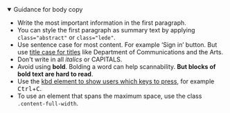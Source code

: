 <details open data-label="body-copy-guidance-accordion" aria-expanded="false">
  <summary>Guidance <span class="visuallyhidden">for body copy</span></summary>
  <div class="accordion-panel">
    <ul>
      <li>Write the most important information in the first paragraph.</li>
      <li>You can style the first paragraph as summary text by applying <code>class="abstract"</code> or <code>class="lede"</code>.</li>
      <li>Use sentence case for most content. For example &lsquo;Sign in&rsquo; button. But use <a href="http://content-style-guide.apps.staging.digital.gov.au/az-indexes/t.html#titles" rel="external">title case for titles</a> like Department of Communications and the Arts.</li>
      <li>Don&#39;t write in all <em>italics</em> or CAPITALS.</li>
      <li>Avoid using <strong>bold</strong>. Bolding a word can help scannability. <strong>But blocks of bold text are hard to read</strong>.</li>
      <li>Use the <a href="http://w3c.github.io/html/textlevel-semantics.html#the-kbd-element">kbd element to show users which keys to press</a>, for example <kbd>Ctrl</kbd>+<kbd>C</kbd>.</li>
      <li>To use an element that spans the maximum space, use the class <code>.content-full-width</code>.</li>
    </ul>
  </div>
</details>
